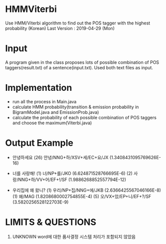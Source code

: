 # HMMViterbi
Use HMM/Viterbi algorithm to find out the POS tagger with the highest probability (Korean)
Last Version : 2019-04-29 (Mon)

# Input
A program given in the class proposes lots of possible combination of POS taggers(result.txt) of a sentence(input.txt).
Used both text files as input.

# Implementation
- run all the process in Main.java
- calculate HMM probability(transition & emission probability in BigramModel.java and EmissionProb.java)
- calculate the probability of each possible combination of POS taggers and choose the maximum(Viterbi.java)

# Output Example
* 안녕하세요 
(26) 안녕/NNG+하/XSV+세/EC+요/JX (1.3408431095769626E-16)

* 너를 사랑해!
(1) 너/NP+를/JKO (6.624871528766695E-6)
(2) 사랑/NNG+하/VV+어/EF+!/SF (1.9886268852557794E-12)

* 우리집에 왜 왔니?
(1) 우리/NP+집/NNG+에/JKB (2.6366425567046166E-8)
(1) 왜/MAG (1.8208680002754855E-4)
(5) 오/VX+았/EP+니/EF+?/SF (3.5820256528122703E-9)

# LIMITS & QUESTIONS
1. UNKNOWN word에 대한 품사결정 시스템 처리가 포함되지 않았음
